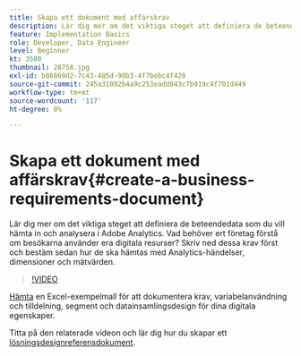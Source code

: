 ```yaml
---
title: Skapa ett dokument med affärskrav
description: Lär dig mer om det viktiga steget att definiera de beteendedata som du vill hämta in och analysera i Adobe Analytics.
feature: Implementation Basics
role: Developer, Data Engineer
level: Beginner
kt: 3580
thumbnail: 28758.jpg
exl-id: b86869d2-7c43-485d-98b3-4f7bebc4f420
source-git-commit: 245a31092b4a9c253eadd843c7b919c4f701d449
workflow-type: tm+mt
source-wordcount: '117'
ht-degree: 0%

---
```


# Skapa ett dokument med affärskrav{#create-a-business-requirements-document}

Lär dig mer om det viktiga steget att definiera de beteendedata som du vill hämta in och analysera i Adobe Analytics. Vad behöver ert företag förstå om besökarna använder era digitala resurser? Skriv ned dessa krav först och bestäm sedan hur de ska hämtas med Analytics-händelser, dimensioner och mätvärden.

>[!VIDEO](https://video.tv.adobe.com/v/28758/?quality=12&learn=on)

[Hämta](assets/aa_en_BRD_SDR_template.xlsx) en Excel-exempelmall för att dokumentera krav, variabelanvändning och tilldelning, segment och datainsamlingsdesign för dina digitala egenskaper.

Titta på den relaterade videon och lär dig hur du skapar ett [lösningsdesignreferensdokument](creating-and-maintaining-an-sdr.md).
